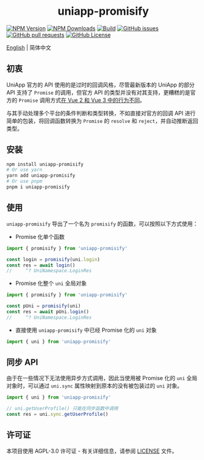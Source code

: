<p align="center">
  <h1 align="center">uniapp-promisify</h1>
</p>

<p align="center">

[![NPM Version](https://img.shields.io/npm/v/uniapp-promisify?style=flat)](https://www.npmjs.com/package/uniapp-promisify)
[![NPM Downloads](https://img.shields.io/npm/dw/uniapp-promisify)](https://www.npmjs.com/package/uniapp-promisify)
[![Build](https://github.com/MaikoTan/uniapp-promisify/actions/workflows/build.yml/badge.svg)](https://github.com/MaikoTan/uniapp-promisify/actions/workflows/build.yml)
[![GitHub issues](https://img.shields.io/github/issues/MaikoTan/uniapp-promisify)](https://github.com/MaikoTan/uniapp-promisify/issues)
[![GitHub pull requests](https://img.shields.io/github/issues-pr/MaikoTan/uniapp-promisify)](https://github.com/MaikoTan/uniapp-promisify/pulls)
[![GitHub License](https://img.shields.io/github/license/MaikoTan/uniapp-promisify?color=green)](https://github.com/MaikoTan/uniapp-promisify/blob/master/LICENSE)

</p>

[English](https://github.com/MaikoTan/uniapp-promisify/blob/master/README.md) | 简体中文

## 初衷

UniApp 官方的 API 使用的是过时的回调风格，尽管最新版本的 UniApp 的部分 API 支持了 `Promise` 的调用，但官方 API 的类型并没有对其支持，更糟糕的是官方的 `Promise` 调用方式[在 Vue 2 和 Vue 3 中的行为不同](https://uniapp.dcloud.net.cn/api/#vue-2-%E5%92%8C-vue-3-%E7%9A%84-api-promise-%E5%8C%96)。

与其手动处理多个平台的条件判断和类型转换，不如直接对官方的回调 API 进行简单的包装，将回调函数转换为 `Promise` 的 `resolve` 和 `reject`，并自动推断返回类型。

## 安装

```bash
npm install uniapp-promisify
# Or use yarn
yarn add uniapp-promisify
# Or use pnpm
pnpm i uniapp-promisify
```

## 使用

`uniapp-promisify` 导出了一个名为 `promisify` 的函数，可以按照以下方式使用：

- Promise 化单个函数

```ts
import { promisify } from 'uniapp-promisify'

const login = promisify(uni.login)
const res = await login()
//     ^? UniNamespace.LoginRes
```

- Promise 化整个 `uni` 全局对象

```ts
import { promisify } from 'uniapp-promisify'

const pUni = promisify(uni)
const res = await pUni.login()
//     ^? UniNamespace.LoginRes
```

- 直接使用 `uniapp-promisify` 中已经 Promise 化的 `uni` 对象

```ts
import { uni } from 'uniapp-promisify'
```

## 同步 API

由于在一些情况下无法使用异步方式调用，因此当使用被 Promise 化的 `uni` 全局对象时，可以通过 `uni.sync` 属性映射到原本的没有被包装过的 `uni` 对象。

```ts
import { uni } from 'uniapp-promisify'

// uni.getUserProfile() 只能在同步函数中调用
const res = uni.sync.getUserProfile()
```

## 许可证

本项目使用 AGPL-3.0 许可证 - 有关详细信息，请参阅 [LICENSE](./LICENSE) 文件。
